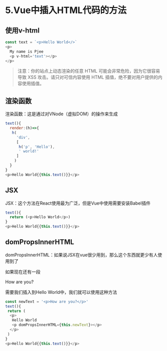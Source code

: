 # 5.Vue中插入HTML代码的方法

## 使用v-html

```js
const text = `<p>Hello World</>`
<p>
  My name is Pjee
  <p v-html='text'></p>
</p>
```

> 注意：你的站点上动态渲染的任意 HTML 可能会非常危险，因为它很容易导致 XSS 攻击。请只对可信内容使用 HTML 插值，绝不要对用户提供的内容使用插值。

## 渲染函数

渲染函数：这是通过对VNode（虚拟DOM）的操作来生成

```js
text(){
  render:(h)=>{
   h(
     'div', 
     [
      h('p', 'Hello'),
      ' world!'
     ]
    )
  }
}
<p>Hello World{{this.text()}}</p>
```

## JSX

JSX：这个方法在React使用最为广泛，但是Vue中使用需要安装Babel插件

```js
text(){
  return (<p>Hello World</p>)
}
<p>Hello World{{this.text()}}</p>
```

## domPropsInnerHTML

domPropsInnerHTML：如果说JSX在vue很少用到，那么这个东西就更少有人使用到了

如果现在还有一段<p>How are you?</p>需要我们插入到Hello World中，我们就可以使用这种方法

```js
const newText = '<p>How are you?</p>'
text(){
 return (
  <p>
   Hello World
   <p domPropsInnerHTML={this.newText}></p>
  </p>
 )
}
<p>Hello World{{this.text()}}</p>
```